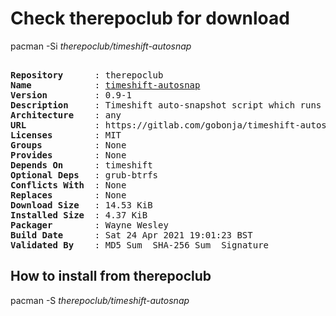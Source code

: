 # Check therepoclub for download

pacman -Si *therepoclub/timeshift-autosnap*

<div class="highlight"><pre class="highlight"><text>
<b>Repository</b>      : therepoclub
<b>Name</b>            : <a href="../../x86_64/timeshift-autosnap-0.9-1-any.pkg.tar.zst">timeshift-autosnap</a>
<b>Version</b>         : 0.9-1
<b>Description</b>     : Timeshift auto-snapshot script which runs before package upgrade using Pacman hook.
<b>Architecture</b>    : any
<b>URL</b>             : https://gitlab.com/gobonja/timeshift-autosnap
<b>Licenses</b>        : MIT
<b>Groups</b>          : None
<b>Provides</b>        : None
<b>Depends On</b>      : timeshift
<b>Optional Deps</b>   : grub-btrfs
<b>Conflicts With</b>  : None
<b>Replaces</b>        : None
<b>Download Size</b>   : 14.53 KiB
<b>Installed Size</b>  : 4.37 KiB
<b>Packager</b>        : Wayne Wesley <wayne6324@gmail.com>
<b>Build Date</b>      : Sat 24 Apr 2021 19:01:23 BST
<b>Validated By</b>    : MD5 Sum  SHA-256 Sum  Signature
</text></pre></div>

## How to install from therepoclub

pacman -S *therepoclub/timeshift-autosnap*
